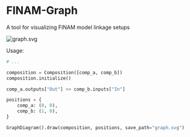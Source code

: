 # FINAM-Graph

A tool for visualizing FINAM model linkage setups

![graph.svg](/uploads/1057e6291053461b2f175c51946a1efd/graph.svg)

Usage:

```python
# ...

composition = Composition([comp_a, comp_b])
composition.initialize()

comp_a.outputs["Out"] >> comp_b.inputs["In"]

positions = {
    comp_a: (0, 0),
    comp_b: (1, 0),
}

GraphDiagram().draw(composition, positions, save_path="graph.svg")
```
